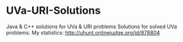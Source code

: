 # UVa-URI-Solutions
Java &amp; C++ solutions for UVa &amp; URI problems
Solutions for solved UVa problems. My statistics: http://uhunt.onlinejudge.org/id/878804
